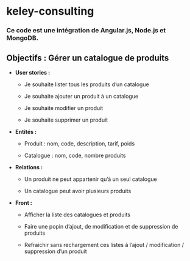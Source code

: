 # keley-consulting

### Ce code est une intégration de Angular.js, Node.js et MongoDB.

## __Objectifs :__ Gérer un catalogue de produits

* __User stories :__

    - Je souhaite lister tous les produits d’un catalogue

    - Je souhaite ajouter un produit à un catalogue

    - Je souhaite modifier un produit

    - Je souhaite supprimer un produit

* __Entités :__

    - Produit : nom, code, description, tarif, poids

    - Catalogue : nom, code, nombre produits

* __Relations :__

    - Un produit ne peut appartenir qu’à un seul catalogue

    - Un catalogue peut avoir plusieurs produits

* __Front :__

    - Afficher la liste des catalogues et produits

    - Faire une popin d’ajout, de modification et de suppression de produits

    - Refraichir sans rechargement ces listes à l’ajout / modification / suppression d’un produit